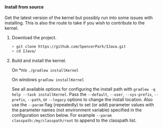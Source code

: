 #### Install from source

Get the latest version of the kernel but possibly run into some issues with installing. This is also the route to take if you wish to contribute to the kernel.

1.  Download the project.
    ```bash
    > git clone https://github.com/SpencerPark/IJava.git
    > cd IJava/
    ```

2.  Build and install the kernel.
    
    On *nix `./gradlew installKernel`
        
    On windows `gradlew installKernel`

    See all available options for configuring the install path with `gradlew -q help --task installKernel`. Pass the `--default`, `--user`, `--sys-prefix`, `--prefix`, `--path`, or `--legacy` options to change the install location. Also use the `--param` flag (repeatedly) to set (or add) parameter values with the parameter names (not environment variable) specified in the configuration section below. For example `--param classpath:/my/classpath/root` to append to the classpath list.
